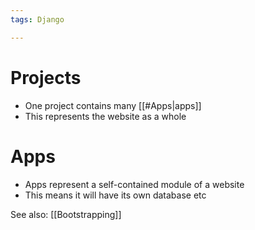 ```yaml
---
tags: Django

---
```

# Projects
- One project contains many [[#Apps|apps]]
- This represents the website as a whole

# Apps
- Apps represent a self-contained module of a website
- This means it will have its own database etc

See also: [[Bootstrapping]]